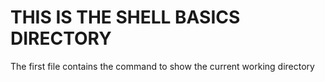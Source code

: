 # THIS IS THE SHELL BASICS DIRECTORY 
The first file contains the command to show the current working directory